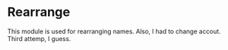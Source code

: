 Rearrange
==========

This module is used for rearranging names.
Also, I had to change accout.
Third attemp, I guess.
